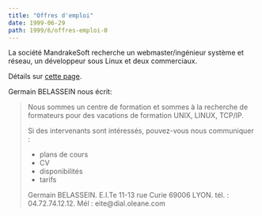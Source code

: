 ```yaml
---
title: "Offres d'emploi"
date: 1999-06-29
path: 1999/6/offres-emploi-0
---
```


<P>
La société MandrakeSoft recherche un webmaster/ingénieur système et réseau,
un développeur sous Linux et deux commerciaux.
</P>

<P>
Détails sur <A HREF="http://www.linux-mandrake.com/fr/emplois.php3">cette
page</A>.
</P>

<P>Germain BELASSEIN nous écrit:</P>

<BLOCKQUOTE>
<P>Nous sommes un centre de formation et sommes à la recherche de formateurs pour
des vacations de formation UNIX, LINUX, TCP/IP.</P>

<P>Si des intervenants sont intéressés, pouvez-vous nous communiquer :</P>

<UL>

<LI>plans de cours
<LI>CV
<LI>disponibilités
<LI>tarifs
</UL>

<P>Germain BELASSEIN.
E.I.Te 11-13 rue Curie 69006 LYON.
tél. : 04.72.74.12.12.
Mél : eite@dial.oleane.com</P>

</BLOCKQUOTE>


